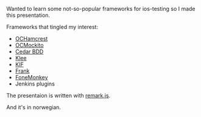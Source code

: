 Wanted to learn some not-so-popular frameworks for ios-testing so I made this presentation.

Frameworks that tingled my interest:

* [OCHamcrest](https://github.com/hamcrest/OCHamcrest)
* [OCMockito](https://github.com/jonreid/OCMockito)
* [Cedar BDD](https://github.com/pivotal/cedar)
* [Klee](http://klee.llvm.org/)
* [KIF](https://github.com/square/KIF)
* [Frank](http://testingwithfrank.com/)
* [FoneMonkey](https://www.gorillalogic.com/book/fonemonkey-setup-guide)
* Jenkins plugins

The presentaion is written with [remark.js](https://github.com/gnab/remark).

And it's in norwegian.
